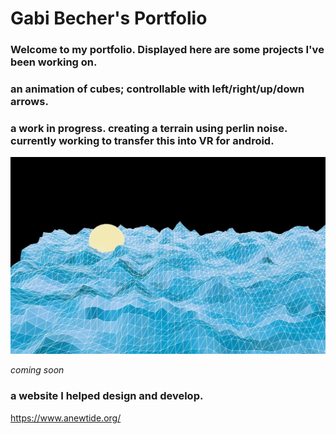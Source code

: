 # **Gabi Becher's Portfolio**
### Welcome to my portfolio. Displayed here are some projects I've been working on.



### an animation of cubes; controllable with left/right/up/down arrows.

<script src="processing.min.js"></script>
<canvas data-processing-sources="ProjCube/Cube.pde ProjCube/ProjCube.pde"
    style="display:block; margin-left:auto; margin-right:auto;"></canvas>

### a work in progress. creating a terrain using perlin noise. currently working to transfer this into VR for android.

<img src="demoTerrain.png">

*coming soon*

<script src="processing.min.js"></script>
<canvas data-processing-sources="terrain/Sphere.pde terrain/terrain.pde"
    style="display:block; margin-left:auto; margin-right:auto;"></canvas>

### a website I helped design and develop.

<https://www.anewtide.org/>
